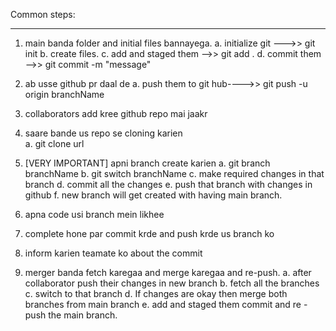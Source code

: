 Common steps:

-------------------------------------
1. main banda folder and initial files bannayega.
        a. initialize git --->>          git init
        b. create files.
        c. add and staged them -->>      git add .
        d. commit them  -->>             git commit -m "message"
2. ab usse github pr daal de
        a. push them to git hub---->>   git push -u origin branchName
3. collaborators add kree github repo mai jaakr 


4. saare bande us repo se cloning karien        
        a. git clone url

5. [VERY IMPORTANT] apni branch create karien
        a. git branch branchName
        b. git switch branchName
        c. make required changes in that branch
        d. commit all the changes
        e. push that branch with changes in github
        f. new branch will get created with having main branch.

6. apna code usi branch mein likhee
7. complete hone par commit krde and push krde us branch ko
8. inform karien teamate ko about the commit
9. merger banda fetch karegaa and merge karegaa and re-push.
        a. after collaborator push their changes in new branch
        b. fetch all the branches
        c. switch to that branch
        d. If changes are okay then merge both branches from main branch
        e. add and staged them commit and re -push the main branch.
